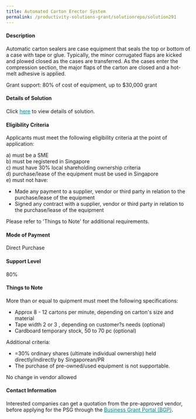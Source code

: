 ```yaml
---
title: Automated Carton Erector System
permalink: /productivity-solutions-grant/solutionrepo/solution291
---
```


#### Description

Automatic carton sealers are case equipment that seals the top or bottom of a case with tape or glue. Typically, the minor corrugated flaps are kicked and plowed closed as the cases are transferred. As the cases enter the compression section, the major flaps of the carton are closed and a hot-melt adhesive is applied. 

Grant support: 80% of cost of equipment, up to $30,000 grant 

#### Details of Solution

Click <a href='' style='color:#037e8a'>here</a> to view details of solution.

#### Eligibility Criteria

Applicants must meet the following eligibility criteria at the point of application:

a) must be a SME <br>
b) must be registered in Singapore <br>
c) must have 30% local shareholding ownership criteria <br>
d) purchase/lease of the equipment must be used in Singapore <br>
e) must not have:
- Made any payment to a supplier, vendor or third party in relation to the purchase/lease of the equipment
- Signed any contract with a supplier, vendor or third party in relation to the purchase/lease of the equipment

Please refer to 'Things to Note' for additional requirements.

#### Mode of Payment
Direct Purchase

#### Support Level
80%

#### Things to Note
More than or equal to quipment must meet the following specifications:
- Approx 8 - 12 cartons per minute, depending on carton's size and material
- Tape width 2  or 3 , depending on customer?s needs (optional)
- Cardboard temporary stock, 50 to 70 pc (optional)

Additional criteria:
- =30% ordinary shares (ultimate individual ownership) held directly/indirectly by Singaporean/PR
- The purchase of pre-owned/used equipment is not supportable.

No change in vendor allowed

#### Contact Information


Interested companies can get a quotation from the pre-approved vendor, before applying for the PSG through the <a target='_blank' style='color:#037e8a' href='https://www.businessgrants.gov.sg/'>Business Grant Portal (BGP)</a>.
